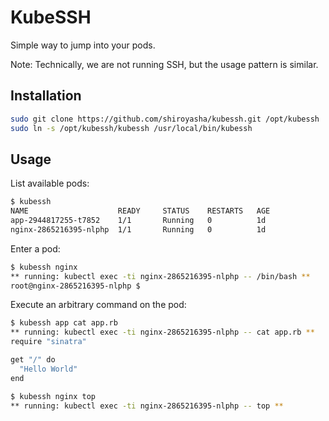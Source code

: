 # KubeSSH

Simple way to jump into your pods.

Note: Technically, we are not running SSH, but the usage pattern is similar.

## Installation

``` bash
sudo git clone https://github.com/shiroyasha/kubessh.git /opt/kubessh
sudo ln -s /opt/kubessh/kubessh /usr/local/bin/kubessh
```

## Usage

List available pods:

``` bash
$ kubessh
NAME                    READY     STATUS    RESTARTS   AGE
app-2944817255-t7852    1/1       Running   0          1d
nginx-2865216395-nlphp  1/1       Running   0          1d
```

Enter a pod:

``` bash
$ kubessh nginx
** running: kubectl exec -ti nginx-2865216395-nlphp -- /bin/bash **
root@nginx-2865216395-nlphp $
```

Execute an arbitrary command on the pod:

``` bash
$ kubessh app cat app.rb
** running: kubectl exec -ti nginx-2865216395-nlphp -- cat app.rb **
require "sinatra"

get "/" do
  "Hello World"
end
```

``` bash
$ kubessh nginx top
** running: kubectl exec -ti nginx-2865216395-nlphp -- top **
```
